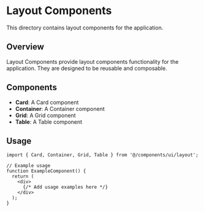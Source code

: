 # Layout Components

This directory contains layout components for the application.

## Overview

Layout Components provide layout components functionality for the application. They are designed to be reusable and composable.

## Components

- **Card**: A Card component
- **Container**: A Container component
- **Grid**: A Grid component
- **Table**: A Table component

## Usage

```tsx
import { Card, Container, Grid, Table } from '@/components/ui/layout';

// Example usage
function ExampleComponent() {
  return (
    <div>
      {/* Add usage examples here */}
    </div>
  );
}
```
